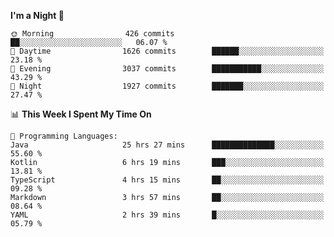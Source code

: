 <!--START_SECTION:waka-->
**I'm a Night 🦉** 

```text
🌞 Morning                426 commits         ██░░░░░░░░░░░░░░░░░░░░░░░   06.07 % 
🌆 Daytime                1626 commits        ██████░░░░░░░░░░░░░░░░░░░   23.18 % 
🌃 Evening                3037 commits        ███████████░░░░░░░░░░░░░░   43.29 % 
🌙 Night                  1927 commits        ███████░░░░░░░░░░░░░░░░░░   27.47 % 
```


📊 **This Week I Spent My Time On** 

```text
💬 Programming Languages: 
Java                     25 hrs 27 mins      ██████████████░░░░░░░░░░░   55.60 % 
Kotlin                   6 hrs 19 mins       ███░░░░░░░░░░░░░░░░░░░░░░   13.81 % 
TypeScript               4 hrs 15 mins       ██░░░░░░░░░░░░░░░░░░░░░░░   09.28 % 
Markdown                 3 hrs 57 mins       ██░░░░░░░░░░░░░░░░░░░░░░░   08.64 % 
YAML                     2 hrs 39 mins       █░░░░░░░░░░░░░░░░░░░░░░░░   05.79 % 
```


<!--END_SECTION:waka-->
